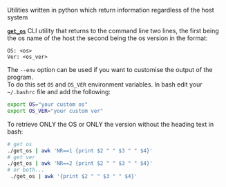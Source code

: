 Utilities written in python which return information regardless of the host system

[**`get_os`**](./get_os)
 CLI utility that returns to the command line two lines, the first being the os name of the host the second being the os version in the format:  
```
OS: <os>
Ver: <os_ver>
```

The `--env` option can be used if you want to customise the output of the program.  
To do this set `OS` and `OS_VER` environment variables. In bash edit your `~/.bashrc` file and add the following:
```sh
export OS="your custom os"
export OS_VER="your custom ver"
```

To retrieve ONLY the OS or ONLY the version without the heading text in bash: 
```sh
# get os
./get_os | awk 'NR==1 {print $2 " " $3 " " $4}'
# get ver
./get_os | awk 'NR==2 {print $2 " " $3 " " $4}'
# or both...
 ./get_os | awk '{print $2 " " $3 " " $4}'
```
